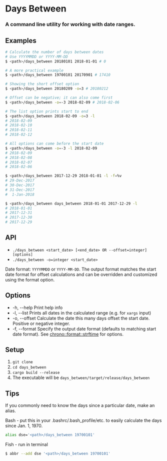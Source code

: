 # Days Between
### A command line utility for working with date ranges.

## Examples
```bash
# Calculate the number of days between dates
# Use YYYYMMDD or YYYY-MM-DD
$ <path>/days_between 20180101 2018-01-01 # 0
```
```bash
# A more practical example
$ <path>/days_between 19700101 20170901 # 17410
```
```bash
# Showing the short offset option
$ <path>/days_between 20180209 -o=3 # 20180212
```
```bash
# Offset can be negative; it can also come first
$ <path>/days_between -o=-3 2018-02-09 # 2018-02-06
```
```bash
# The list option prints start to end
$ <path>/days_between 2018-02-09 -o=3 -l
# 2018-02-09
# 2018-02-10
# 2018-02-11
# 2018-02-12

# All options can come before the start date
$ <path>/days_between -o=-3 -l 2018-02-09
# 2018-02-09
# 2018-02-08
# 2018-02-07
# 2018-02-06

$ <path>/days_between 2017-12-29 2018-01-01 -l -f=%v
# 29-Dec-2017
# 30-Dec-2017
# 31-Dec-2017
#  1-Jan-2018

$ <path>/days_between days_between 2018-01-01 2017-12-29 -l
# 2018-01-01
# 2017-12-31
# 2017-12-30
# 2017-12-29
```

## API
* `./days_between <start_date> [<end_date> OR --offset=integer] [options]`
* `./days_between -o=integer <start_date>`

Date format: `YYYYMMDD` or `YYYY-MM-DD`. The output format matches the start date format for offset calculations and can be overridden and customized using the format option.

## Options
* -h, --help Print help info
* -l, --list Prints all dates in the calculated range (e.g. for `xargs` input)
* -o, --offset <offset> Calculate the date this many days offset the start date. Positive or negative integer.
* -f, --format Specify the output date format (defaults to matching start date format). See [chrono::format::strftime](https://docs.rs/chrono/0.4.0/chrono/format/strftime/index.html) for options.

## Setup

1. `git clone`
1. `cd days_between`
1. `cargo build --release`
1. The executable will be `days_between/target/release/days_between`

## Tips
If you commonly need to know the days since a particular date, make an alias.

Bash - put this in your .bashrc/.bash_profile/etc. to easily calculate the days since Jan. 1, 1970.
```bash
alias dse='<path>/days_between 19700101'
```

Fish - run in terminal
```bash
$ abbr --add dse '<path>/days_between 19700101'
```
